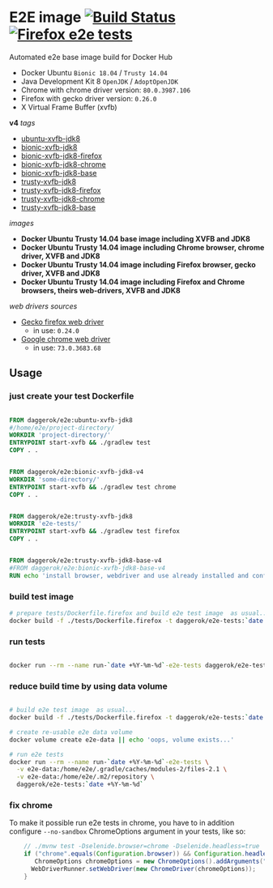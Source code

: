 # E2E image [![Build Status](https://travis-ci.org/daggerok/e2e.svg?branch=master)](https://travis-ci.org/daggerok/e2e) [![Firefox e2e tests](https://github.com/daggerok/e2e/workflows/Firefox%20e2e%20tests/badge.svg)](https://github.com/daggerok/e2e/actions)
Automated e2e base image build for Docker Hub

- Docker Ubuntu `Bionic 18.04` / `Trusty 14.04`
- Java Development Kit 8 `OpenJDK` / `AdoptOpenJDK`
- Chrome with chrome driver version: `80.0.3987.106`
- Firefox with gecko driver version: `0.26.0`
- X Virtual Frame Buffer (xvfb)

__v4__ _tags_

- [ubuntu-xvfb-jdk8](https://github.com/daggerok/e2e/tree/ubuntu-xvfb-jdk8-v4)
- [bionic-xvfb-jdk8](https://github.com/daggerok/e2e/tree/bionic-xvfb-jdk8-v4)
- [bionic-xvfb-jdk8-firefox](https://github.com/daggerok/e2e/tree/bionic-xvfb-jdk8-firefox-v4)
- [bionic-xvfb-jdk8-chrome](https://github.com/daggerok/e2e/tree/bionic-xvfb-jdk8-chrome-v4)
- [bionic-xvfb-jdk8-base](https://github.com/daggerok/e2e/tree/bionic-xvfb-jdk8-base-v4)
- [trusty-xvfb-jdk8](https://github.com/daggerok/e2e/tree/trusty-xvfb-jdk8-v4)
- [trusty-xvfb-jdk8-firefox](https://github.com/daggerok/e2e/tree/trusty-xvfb-jdk8-firefox-v4)
- [trusty-xvfb-jdk8-chrome](https://github.com/daggerok/e2e/tree/trusty-xvfb-jdk8-chrome-v4)
- [trusty-xvfb-jdk8-base](https://github.com/daggerok/e2e/tree/trusty-xvfb-jdk8-base-v4)

_images_

- **Docker Ubuntu Trusty 14.04 base image including XVFB and JDK8**
- **Docker Ubuntu Trusty 14.04 image including Chrome browser, chrome driver, XVFB and JDK8**
- **Docker Ubuntu Trusty 14.04 image including Firefox browser, gecko driver, XVFB and JDK8**
- **Docker Ubuntu Trusty 14.04 image including Firefox and Chrome browsers, theirs web-drivers, XVFB and JDK8**

<!--

__v3__ _tags_

- [bionic-xvfb-jdk8](https://github.com/daggerok/e2e/tree/bionic-xvfb-jdk8-v3)
- [bionic-xvfb-jdk8-chrome](https://github.com/daggerok/e2e/tree/bionic-xvfb-jdk8-chrome-v3)
- [bionic-xvfb-jdk8-firefox](https://github.com/daggerok/e2e/tree/bionic-xvfb-jdk8-firefox-v3)
- [bionic-xvfb-jdk8-base](https://github.com/daggerok/e2e/tree/bionic-xvfb-jdk8-base-v3)

- [ubuntu-xvfb-jdk8](https://github.com/daggerok/e2e/tree/ubuntu-xvfb-jdk8-v3)
- [ubuntu-xvfb-jdk8-chrome](https://github.com/daggerok/e2e/tree/ubuntu-xvfb-jdk8-chrome-v3)
- [ubuntu-xvfb-jdk8-firefox](https://github.com/daggerok/e2e/tree/ubuntu-xvfb-jdk8-firefox-v3)
- [ubuntu-xvfb-jdk8-base](https://github.com/daggerok/e2e/tree/ubuntu-xvfb-jdk8-base-v3)

- [trusty-xvfb-jdk8](https://github.com/daggerok/e2e/tree/trusty-xvfb-jdk8-v3)
- [trusty-xvfb-jdk8-chrome](https://github.com/daggerok/e2e/tree/trusty-xvfb-jdk8-chrome-v3)
- [trusty-xvfb-jdk8-firefox](https://github.com/daggerok/e2e/tree/trusty-xvfb-jdk8-firefox-v3)
- [trusty-xvfb-jdk8-base](https://github.com/daggerok/e2e/tree/trusty-xvfb-jdk8-base-v3)

-->

_web drivers sources_

* [Gecko firefox web driver](https://github.com/mozilla/geckodriver/releases)
  * in use: `0.24.0`
* [Google chrome web driver](http://chromedriver.chromium.org/)
  * in use: `73.0.3683.68`

## Usage

### just create your test Dockerfile

```dockerfile

FROM daggerok/e2e:ubuntu-xvfb-jdk8
#/home/e2e/project-directory/
WORKDIR 'project-directory/'
ENTRYPOINT start-xvfb && ./gradlew test
COPY . .

```

```dockerfile

FROM daggerok/e2e:bionic-xvfb-jdk8-v4
WORKDIR 'some-directory/'
ENTRYPOINT start-xvfb && ./gradlew test chrome
COPY . .

```

```dockerfile

FROM daggerok/e2e:trusty-xvfb-jdk8
WORKDIR 'e2e-tests/'
ENTRYPOINT start-xvfb && ./gradlew test firefox
COPY . .

```

```dockerfile

FROM daggerok/e2e:trusty-xvfb-jdk8-base-v4
#FROM daggerok/e2e:bionic-xvfb-jdk8-base-v4
RUN echo 'install browser, webdriver and use already installed and configured jdk8 + Xvfb based on Ubuntu 14.04'

```

### build test image

```bash
# prepare tests/Dockerfile.firefox and build e2e test image  as usual...
docker build -f ./tests/Dockerfile.firefox -t daggerok/e2e-tests:`date +%Y-%m-%d` ./tests

```

### run tests

```bash

docker run --rm --name run-`date +%Y-%m-%d`-e2e-tests daggerok/e2e-tests:`date +%Y-%m-%d`

```

### reduce build time by using data volume

```bash

# build e2e test image  as usual...
docker build -f ./tests/Dockerfile.firefox -t daggerok/e2e-tests:`date +%Y-%m-%d` ./tests

# create re-usable e2e data volume
docker volume create e2e-data || echo 'oops, volume exists...'

# run e2e tests
docker run --rm --name run-`date +%Y-%m-%d`-e2e-tests \
  -v e2e-data:/home/e2e/.gradle/caches/modules-2/files-2.1 \
  -v e2e-data:/home/e2e/.m2/repository \
  daggerok/e2e-tests:`date +%Y-%m-%d`

```

### fix chrome

To make it possible run e2e tests in chrome, you have to in addition configure `--no-sandbox` ChromeOptions argument
in your tests, like so:

```java
    // ./mvnw test -Dselenide.browser=chrome -Dselenide.headless=true
    if ("chrome".equals(Configuration.browser)) && Configuration.headless) {
       ChromeOptions chromeOptions = new ChromeOptions().addArguments("--no-sandbox");
      WebDriverRunner.setWebDriver(new ChromeDriver(chromeOptions));
    }
```

<!--

### reduce build time (wrong, don't do that)

In real big projects resolving dependencies each time might take long time and sometimes it's not what we want...
So we can try reuse existing local `~/.gradle` and `~/.m2` folders to reduce build time. 
To do so, just mount needed folder on during docker run:

```bash

docker build -t my-e2e-tests:latest .
mkdir -p ~/.gradle/caches/modules-2/files-2.1 ~/.m2/repository
docker run --rm --name run-my-e2e-tests \
  -v ~/.gradle/caches/modules-2/files-2.1:/home/e2e/.gradle/caches/modules-2/files-2.1 \
  -v ~/.m2/repository:/home/e2e/.m2/repository \
  my-e2e-tests

```

**WARNING**

Sometimes it might cause some strange and not obvious problems for `file not found` or `permission denied` topics...
So use it only if you know what you are doing and if you ready to spend time for some debugging :)

-->

